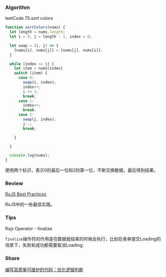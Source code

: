 
### Algorithm

leetCode 75.sort colors
``` javascript
function sortColors(nums) {
  let length = nums.length;
  let i = 0, j = length - 1, index = 0;

  let swap = (i, j) => {
    [nums[i], nums[j]] = [nums[j], nums[i]];
  }

  while (index <= j) {
    let item = nums[index]
    switch (item) {
      case 0:
        swap(i, index);
        index++;
        i += 1;
        break;
      case 1:
        index++;
        break;
      case 2:
        swap(j, index);
        j--;
        break;

    }

  }

  console.log(nums);
}
```
使用两个标识，表示0的最后一位和2的第一位，不断交换数据，最后得到结果。

### Review

[RxJS Best Practices](https://medium.com/better-programming/rxjs-best-practices-7f559d811514)

RxJS中的一些最佳实践。

### Tips

Rxjs Operator - finalize

`finalize`操作符的作用是在数据就结束的时候会执行，比如在表单提交Loading的场景下，失败和成功都需要取消Loading;

### Share

[编写高质量可维护的代码：优化逻辑判断](https://juejin.im/post/6859125809655840776)
